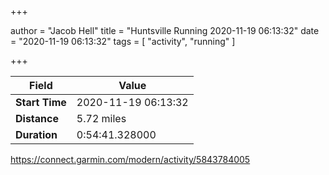 +++

author = "Jacob Hell"
title = "Huntsville Running 2020-11-19 06:13:32"
date = "2020-11-19 06:13:32"
tags = [
    "activity", "running"
]

+++

<!--more-->

|Field  |Value  |
|--- | --- |
|**Start Time**|2020-11-19 06:13:32|
|**Distance**|5.72 miles|
|**Duration**|0:54:41.328000|

https://connect.garmin.com/modern/activity/5843784005